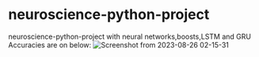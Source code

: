 # neuroscience-python-project
neuroscience-python-project with neural networks,boosts,LSTM and GRU
Accuracies are on below:
![Screenshot from 2023-08-26 02-15-31](https://github.com/gamma19/neuroscience-python-project/assets/61944226/ce51d533-cb29-4430-8581-249eeeb71da4)
